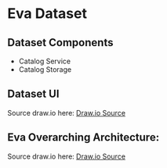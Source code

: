 # Eva Dataset

## Dataset Components

- Catalog Service
- Catalog Storage

## Dataset UI

Source draw.io
here: [Draw.io Source](https://app.diagrams.net/?src=about#HRMSLowside%2Frmslow%2Fmaster%2FDrawings%2FEva%2FDataset%2FDataset.drawio)


## Eva Overarching Architecture:

Source draw.io
here: [Draw.io Source](https://app.diagrams.net/#HRMSLowside%2Frmslow%2Fmaster%2FDrawings%2FEva%2FArchitecture%2FMainArchitecture.drawio)
